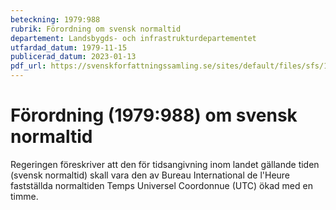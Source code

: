 ```yaml
---
beteckning: 1979:988
rubrik: Förordning om svensk normaltid
departement: Landsbygds- och infrastrukturdepartementet
utfardad_datum: 1979-11-15
publicerad_datum: 2023-01-13
pdf_url: https://svenskforfattningssamling.se/sites/default/files/sfs/1979-11/SFS1979-988.pdf
---
```


# Förordning (1979:988) om svensk normaltid

Regeringen föreskriver att den för tidsangivning inom landet gällande tiden (svensk normaltid) skall vara den av Bureau International de l'Heure fastställda normaltiden Temps Universel Coordonnue (UTC) ökad med en timme.